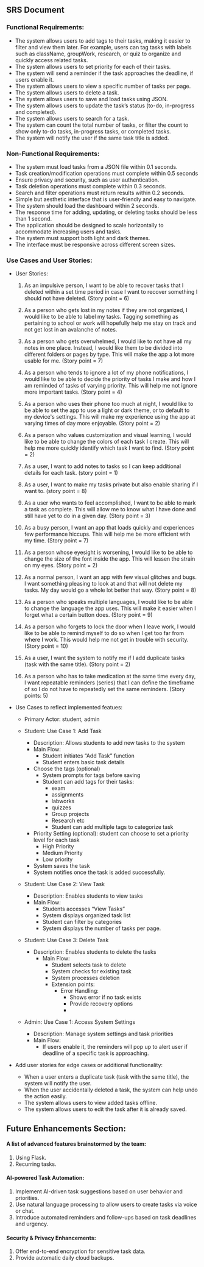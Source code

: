## SRS Document 
### Functional Requirements:
  - The system allows users to add tags to their tasks, making it easier to filter and view them later. For example, users can tag tasks with labels such as className, groupWork, research, or quiz to organize and quickly access related tasks.
  - The system allows users to set priority for each of their tasks. 
  - The system will send a reminder if the task approaches the deadline, if users enable it. 
  - The system allows users to view a specific number of tasks per page. 
  - The system allows users to delete a task.
  - The system allows users to save and load tasks using JSON.
  - The system allows users to update the task’s status (to-do,  in-progress and completed).
  - The system allows users to search for a task. 
  - The system can count the total number of tasks, or filter the count to show only to-do tasks, in-progress tasks, or completed tasks.
  - The system will notify the user if the same task title is added. 

### Non-Functional Requirements:
  - The system must load tasks from a JSON file within 0.1 seconds.
  - Task creation/modification operations must complete within 0.5 seconds
  - Ensure privacy and security, such as user authentication.
  - Task deletion operations must complete within 0.3 seconds.
  - Search and filter operations must return results within 0.2 seconds.
  - Simple but aesthetic interface that is user-friendly and easy to navigate.
  - The system should load the dashboard within 2 seconds.
  - The response time for adding, updating, or deleting tasks should be less than 1 second.
  - The application should be designed to scale horizontally to accommodate increasing users and tasks.
  - The system must support both light and dark themes.
  - The interface must be responsive across different screen sizes.
    
### Use Cases and User Stories:
  - User Stories:
    1. As an impulsive person, I want to be able to recover tasks that I deleted within a set time period in case I want to recover something I should not have deleted. (Story point = 6)
    
    2. As a person who gets lost in my notes if they are not organized, I would like to be able to label my tasks. Tagging something as pertaining to school or work will hopefully help me stay on track and not get lost in an avalanche of notes.
    
    3. As a person who gets overwhelmed, I would like to not have all my notes in one place. Instead, I would like them to be divided into different folders or pages by type. This will make the app a lot more usable for me.  (Story point = 7)
    
    4. As a person who tends to ignore a lot of my phone notifications, I would like to be able to decide the priority of tasks I make and how I am reminded of tasks of varying priority. This will help me not ignore more important tasks.  (Story point = 4)
    
    5. As a person who uses their phone too much at night, I would like to be able to set the app to use a light or dark theme, or to default to my device's settings. This will make my experience using the app at varying times of day more enjoyable.  (Story point = 2)
    
    6. As a person who values customization and visual learning, I would like to be able to change the colors of each task I create. This will help me more quickly identify which task I want to find.  (Story point = 2)
    
    7. As a user, I want to add notes to tasks so I can keep additional details for each task. (story point = 1)
    
    8. As a user, I want to make my tasks private but also enable sharing if I want to. (story point = 8)
    
    9. As a user who wants to feel accomplished, I want to be able to mark a task as complete. This will allow me to know what I have done and still have yet to do in a given day.  (Story point = 3)
    
    10. As a busy person, I want an app that loads quickly and experiences few performance hiccups. This will help me be more efficient with my time.  (Story point = 7)
    
    11. As a person whose eyesight is worsening, I would like to be able to change the size of the font inside the app. This will lessen the strain on my eyes.  (Story point = 2)
    
    12. As a normal person, I want an app with few visual glitches and bugs. I want something pleasing to look at and that will not delete my tasks. My day would go a whole lot better that way.  (Story point = 8)
    
    13. As a person who speaks multiple languages, I would like to be able to change the language the app uses. This will make it easier when I forget what a certain button does.  (Story point = 9)
    
    14. As a person who forgets to lock the door when I leave work, I would like to be able to remind myself to do so when I get too far from where I work. This would help me not get in trouble with security.  (Story point = 10)
        
    16. As a user, I want the system to notify me if I add duplicate tasks (task with the same title).  (Story point = 2)
        
    18. As a person who has to take medication at the same time every day, I want repeatable reminders (series) that I can define the timeframe of so I do not have to repeatedly set the same reminders. (Story points: 5)


  - Use Cases to reflect implemented featues:
    - Primary Actor: student, admin
    - Student: Use Case 1: Add Task
      - Description: Allows students to add new tasks to the system 
      - Main Flow:
        - Student initiates “Add Task” function
        - Student enters basic task details
      - Choose the tags (optional)
        - System prompts for tags before saving
        - Student can add tags for their tasks: 
          - exam
          - assignments
          - labworks
          - quizzes
          - Group projects
          - Research etc 
          - Student can add multiple tags to categorize task 
      - Priority Setting (optional): student can choose to set a priority level for each task
          - High Priority 
          - Medium Priority 
          - Low priority
      - System saves the task
      - System notifies once the task is added successfully.

    - Student: Use Case 2: View Task
        - Description: Enables students to view tasks
        - Main Flow:
          - Students accesses “View Tasks”
          - System displays organized task list
          - Student can filter by categories
          - System displays the number of tasks per page.

    - Student: Use Case 3: Delete Task
        - Description: Enables students to delete the tasks
          - Main Flow:
            - Student selects task to delete
            - System checks for existing task
            - System processes deletion
            - Extension points:
              - Error Handling:
                - Shows error if no task exists
                - Provide recovery options
                - 
     - Admin: Use Case 1: Access System Settings
         - Description: Manage system settings and task priorities
         - Main Flow:
             - If users enable it, the reminders will pop up to alert user if deadline of a specific task is approaching.  

  - Add user stories for edge cases or additional functionality:
      - When a user enters a duplicate task (task with the same title), the system will notify the user. 
      - When the user accidentally deleted a task, the system can help undo the action easily. 
      - The system allows users to view added tasks offline. 
      - The system allows users to edit the task after it is already saved.




## Future Enhancements Section:

#### A list of advanced features brainstormed by the team:

1. Using Flask.
2. Recurring tasks.

#### AI-powered Task Automation:

1. Implement AI-driven task suggestions based on user behavior and priorities.
2. Use natural language processing to allow users to create tasks via voice or chat.
3. Introduce automated reminders and follow-ups based on task deadlines and urgency.

#### Security & Privacy Enhancements:

1. Offer end-to-end encryption for sensitive task data.
2. Provide automatic daily cloud backups.
